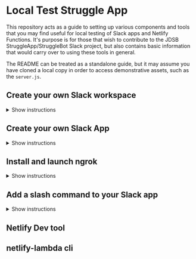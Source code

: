 # Local Test Struggle App

This repository acts as a guide to setting up various components and tools that you may find useful for local testing of Slack apps and Netlify Functions. It's purpose is for those that wish to contribute to the JDSB StruggleApp/StruggleBot Slack project, but also contains basic information that would carry over to using these tools in general.

The README can be treated as a standalone guide, but it may assume you have cloned a local copy in order to access demonstrative assets, such as the `server.js`.

## Create your own Slack workspace

<details>
  
<summary>Show instructions</summary>
  
You should already have a Slack account and be signed in at https://slack.com.

Navigate to https://slack.com/create and enter the email address that you wish to use for this workspace. You'll be asked for a confirmation number that you should receieve via email shortly.

After entering the confirmation number, you will be asked to name your team. This will be the initial name of both your Slack workspace and the URL, e.g. "My Team" and `myteam.slack.com`. The next step requests a project that your team is working on. This will be designated as a default channel in your workspace and can be whatever you like. If you enter "My StruggleApp function", `#my-struggleapp-function` channel will be created.

If you're working solo or not sure who you're going to invite yet, you can skip the step for inviting team mates.

You should now be looking at your very own workspace in the Slack browser app. If you use the Slack desktop app and wish to add the workspace there:

1. Click the + plus sign button on the far left side of the app, or choose "Sign in to another workspace" from the sidebar dropdown menu or the `Window` drop down in the menu bar.
1. No matter which method you chose, you will be directed to https://slack.com/ssb/add -- enter your workspace URL as prompted.
1. If you aren't logged into your workspace on Slack's website, you will be asked for the email address and password tied to this workspace.
1. You should then be prompted to open the workspace in the Slack desktop application.

A quick note on adding the workspace to your Slack mobile app:
You should be able to access your workspaces on your mobile app by tapping the icon that looks 4 squares ina 2x2 formation. The onscreen instructions should make it fairly obvious how to add the workspace from there.

Slack will prompt you to finish signing up:

![](../images/finishsigningup.png)

Here are some quick steps to handle that:

1. Set your name and password, and check whether or not to allow Slack to email you. Click next.
1. Change your workspace name and Slack URL to something else if you'd like. Click next.
1. Provide the email addresses of people you would like to invite, or generate an invite link. This is optional, click finish when you're done.

Your workspace is all set! Slackbot will introduce itself and you can poke around and play with whatever you like.

</details>

## Create your own Slack App

<details>

<summary>Show instructions</summary>

Navigate to https://api.slack.com. This is your first stop for familiarizing yourself with the Slack api and how to work with apps and bots. Peruse the wealth of information at your leisure, but for now, let's create an app.

### Create your app

Click "Your Apps" in the upper right corner, right next to "Documentation" and "Tutorials". Alternatively, navigate directly to https://api.slack.com/apps.

Click "Create new app" and a dialog will appear asking for a name and a workspace. Try naming your app "LocalTestStruggleApp" and selecting the workspace you created earlier. Keep in mind that while you can rename an app, it is forever tied to the workspace you choose here. Click "Create app" to continue.

You should now be looking at your app's Basic Information page. Note that while your app exists, it is not yet installed to your workspace and has no functionality. Also take note of the App Credentials section. You'll return to these later.

For now, click on "Add features and functionality" and then "Incoming Webhooks." Webhooks are one way for an outside application or request to send a message to your Slack workspace. Click the switch to activate incoming webhooks from "off" to "on" and then click "Add New Webhook to Workspace."

You will then be prompted to choose a location for the webhook to post to. Since Slack creates #general in your workspace by default, choose that from the drop down menu for the sake of simplicity and click "Install." This will generate a new webhook URL and provide you with a sample curl request. Copy and paste the curl request into your terminal and your app will send the message "Hello, World!" to your #general channel.

Before doing anything else with your new Slack app, move on to the next section where you'll install a helpful local testing tool.

<!-- TODO: Build a slash command, integrate with Netlify/connect the dots, provide deployable example function in repo, etc -->

#### Points of interest:

- API References: Explore the [Web](https://api.slack.com/web), [Events](https://api.slack.com/events-api), [Conversations](https://api.slack.com/conversations-api), and [Real Time Messaging](https://api.slack.com/rtm) APIs.

- [Block Kit Builder](https://api.slack.com/tools/block-kit-builder): Learn more about constructing Slack messages with their Block Kit and good ol' JSON.

- [Slack Developer Tools](https://devtools.builtbyslack.com/): Special shout out to SDT. Install this in your workspace and have the Slack API docs at your fingertips with the `/sdt` command.

- [Tools built by Slack](https://api.slack.com/tools): Check out tools like [Bolt](https://github.com/slackapi/bolt), the official framework for building Slack apps quickly.

</details>

## Install and launch ngrok

<details>

<summary>Show instructions</summary>

Ngrok is a useful tool for exposing your local webserver to the internet.

### Ngrok download and setup

Navigate to https://ngrok.com/ and sign up for free. Using your GitHub account eases this process along.

After being redirected to https://dashboard.ngrok.com/get-started, follow the installation and setup steps. On Mac, you could take this approach to installation:

Download the appropriate version of ngrok. From your terminal, enter this command: `unzip path/to/downloaded/nkrok.zip -d /usr/local/bin`. This uses the `-d` switch to unzip the contents of your ngrok download to the specified folder. In this case, to `/usr/local/bin`. This will allow the `ngrok` command to be used in anywhere on your system.

Read the top answer on [this stackexchange question](https://unix.stackexchange.com/questions/8656/usr-bin-vs-usr-local-bin-on-linux) for why you would want to put it here.

You could also just keep it in any folder of your choice or install it through a package manager like Homebrew.

The third step on the getting started page provides the authtoken command for you to paste in terminal, but you can retrieve your token at any time by clicking on "Auth" in the sidebar.

### Using ngrok

You should now be able to type `ngrok http 3000` to open up a tunnel to your localhost on port 3000. Ngrok will expose your local server with a randomly generated URL in the form of _randomstuff_.ngrok.io.

If you try to navigate to this URL when not running a local server, you will redirect to an error page. You can observe the bad requests from the terminal window that is running ngrok or from http://localhost:4040/inspect/http.

To actually see ngrok in action, run one of your local projects and initiate an `ngrok http [port number your run your project on]` and navigate to the URL ngrok provides. If you don't have a project handy but you've cloned this repository, This repository provides a simple Express/Node server that runs on port 3000. Run `node server.js` from this repository's directory in one terminal window, and `ngrok http 3000` in another. You should see the same result on `localhost:3000` as you do when you access the ngrok fowarding URL.

_Note: you can stop your node and ngrok servers from running with `ctrl+C`._

To really appreciate the magic that is happening here, grab your mobile device and navigate to the ngrok URL. You will see your local project running there. This demonstrates that your local server is open to anyone your share the ngrok URL with.

### Notes on localhost and ngrok URLs

With a free account, ngrok will generate a new random URL everytime you start it up. Keep in mind these aren't permanant and that any hooks or other outside references to the URL will have to be updated to the new URL if you restart ngrok.

However, the URL will persist as long as you keep ngrok running. Feel free to start and stop your local server as many times as you like. Using the earlier example, run ngrok and navigate to the URL to be redirected to the expected error page. Next, run the server.js from this repository and reload the ngrok URL to see that it is now forwarding your local project. If you stop the Node server, the ngrok URL will return the error page on reload, but the URL will persist for the next time you start up your local server.

</details>

## Add a slash command to your Slack app

<details>
  
  <summary>Show instructions</summary>
  
Begin by launching ngrok with `ngrok http 3000` in its own terminal window and `node server.js` in another. Return to https://api.slack.com/apps and select the app you created earlier. This time, you will be selecting "Slash Commands" from either the features sidebar or the "Add features and functionality" menu. Click the Create slash command button to get started.

The well designed UI for creating a new command makes most of the options easy to understand:

- Command: This is the actual slash command users will type in Slack. Name this one `/localteststruggle`.
- Request URL: This is the endpoint on your server that Slack will send a POST request to when the command is used.
  - Copy your ngrok forwarding address here and append `/lts`: `http://randomstuff.ngrok.io/lts` -- this route is already setup in the server.js.
  - Remember that if you have stop and restart your ngrok server, a new forwarding URL will be generated and you will have to edit your slash command's Request URL.
- Short Description: This will appear in the pop as helper text when the user types the command. Type whatever you'd like, or simply "Local Test Struggle"
- Usage Hint: This gives the user a hint for available parameters they can pass into the command. The autocomplete preview at the bottom of the screen helps make this a little clearer. If you need your app to recieve particular arguments to work with, this is where you would clue the user in.

The option to escape channels and user will send along their respective IDs instead of their actual names. The intended purpose of your command will dictate whether you want this checked or not. It can be useful to access the IDs directly to query Slack API endpoints, but leave it unchecked for now.

After clicking "Save," you will return to the Slash Commands feature page. You will also be prompted to reinstall your app. This is required anytime your app needs to access a new permission scope. Follow the link and click "Reinstall App." This will present you with a prompt similar to when you created a webhook. Choose #general once again and click "Install."

Open your Slack app and type `/localstruggletest`. Your app should respond with an ephemeral message assuring you that the slash command is working. Your node server terminal should also print out the data that Slack sends to your app. Now type `/localteststruggle This will be echoed` to observe the attachment behavior, passing back the arguments given to the slash command.

View the server.js file to see the code and read the comments to understand what is happening here, starting on line 10.

</details>

## Netlify Dev tool

## netlify-lambda cli
